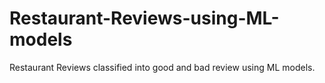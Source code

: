 # Restaurant-Reviews-using-ML-models
Restaurant Reviews classified into good and bad review using ML models.
